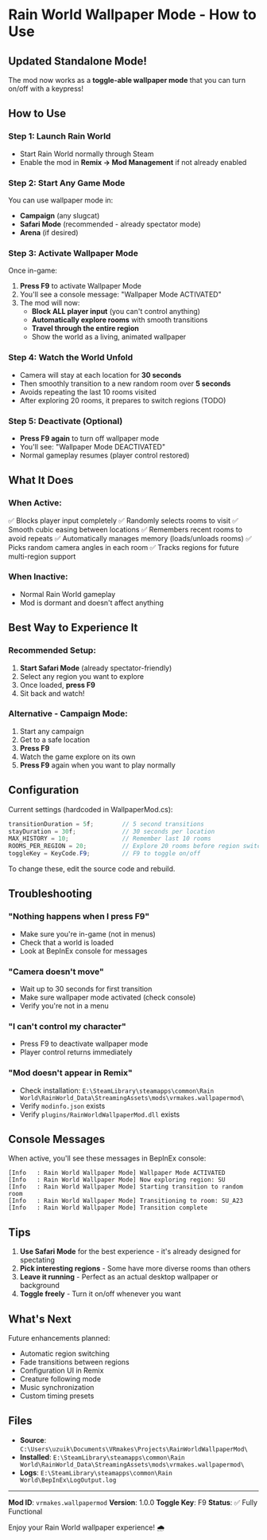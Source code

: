 # Rain World Wallpaper Mode - How to Use

## Updated Standalone Mode!

The mod now works as a **toggle-able wallpaper mode** that you can turn on/off with a keypress!

## How to Use

### Step 1: Launch Rain World
- Start Rain World normally through Steam
- Enable the mod in **Remix → Mod Management** if not already enabled

### Step 2: Start Any Game Mode
You can use wallpaper mode in:
- **Campaign** (any slugcat)
- **Safari Mode** (recommended - already spectator mode)
- **Arena** (if desired)

### Step 3: Activate Wallpaper Mode
Once in-game:
1. **Press F9** to activate Wallpaper Mode
2. You'll see a console message: "Wallpaper Mode ACTIVATED"
3. The mod will now:
   - **Block ALL player input** (you can't control anything)
   - **Automatically explore rooms** with smooth transitions
   - **Travel through the entire region**
   - Show the world as a living, animated wallpaper

### Step 4: Watch the World Unfold
- Camera will stay at each location for **30 seconds**
- Then smoothly transition to a new random room over **5 seconds**
- Avoids repeating the last 10 rooms visited
- After exploring 20 rooms, it prepares to switch regions (TODO)

### Step 5: Deactivate (Optional)
- **Press F9 again** to turn off wallpaper mode
- You'll see: "Wallpaper Mode DEACTIVATED"
- Normal gameplay resumes (player control restored)

## What It Does

### When Active:
✅ Blocks player input completely
✅ Randomly selects rooms to visit
✅ Smooth cubic easing between locations
✅ Remembers recent rooms to avoid repeats
✅ Automatically manages memory (loads/unloads rooms)
✅ Picks random camera angles in each room
✅ Tracks regions for future multi-region support

### When Inactive:
- Normal Rain World gameplay
- Mod is dormant and doesn't affect anything

## Best Way to Experience It

### Recommended Setup:
1. **Start Safari Mode** (already spectator-friendly)
2. Select any region you want to explore
3. Once loaded, **press F9**
4. Sit back and watch!

### Alternative - Campaign Mode:
1. Start any campaign
2. Get to a safe location
3. **Press F9**
4. Watch the game explore on its own
5. **Press F9** again when you want to play normally

## Configuration

Current settings (hardcoded in WallpaperMod.cs):

```csharp
transitionDuration = 5f;        // 5 second transitions
stayDuration = 30f;             // 30 seconds per location
MAX_HISTORY = 10;               // Remember last 10 rooms
ROOMS_PER_REGION = 20;          // Explore 20 rooms before region switch
toggleKey = KeyCode.F9;         // F9 to toggle on/off
```

To change these, edit the source code and rebuild.

## Troubleshooting

### "Nothing happens when I press F9"
- Make sure you're in-game (not in menus)
- Check that a world is loaded
- Look at BepInEx console for messages

### "Camera doesn't move"
- Wait up to 30 seconds for first transition
- Make sure wallpaper mode activated (check console)
- Verify you're not in a menu

### "I can't control my character"
- Press F9 to deactivate wallpaper mode
- Player control returns immediately

### "Mod doesn't appear in Remix"
- Check installation: `E:\SteamLibrary\steamapps\common\Rain World\RainWorld_Data\StreamingAssets\mods\vrmakes.wallpapermod\`
- Verify `modinfo.json` exists
- Verify `plugins/RainWorldWallpaperMod.dll` exists

## Console Messages

When active, you'll see these messages in BepInEx console:

```
[Info   : Rain World Wallpaper Mode] Wallpaper Mode ACTIVATED
[Info   : Rain World Wallpaper Mode] Now exploring region: SU
[Info   : Rain World Wallpaper Mode] Starting transition to random room
[Info   : Rain World Wallpaper Mode] Transitioning to room: SU_A23
[Info   : Rain World Wallpaper Mode] Transition complete
```

## Tips

1. **Use Safari Mode** for the best experience - it's already designed for spectating
2. **Pick interesting regions** - Some have more diverse rooms than others
3. **Leave it running** - Perfect as an actual desktop wallpaper or background
4. **Toggle freely** - Turn it on/off whenever you want

## What's Next

Future enhancements planned:
- Automatic region switching
- Fade transitions between regions
- Configuration UI in Remix
- Creature following mode
- Music synchronization
- Custom timing presets

## Files

- **Source**: `C:\Users\uzuik\Documents\VRmakes\Projects\RainWorldWallpaperMod\`
- **Installed**: `E:\SteamLibrary\steamapps\common\Rain World\RainWorld_Data\StreamingAssets\mods\vrmakes.wallpapermod\`
- **Logs**: `E:\SteamLibrary\steamapps\common\Rain World\BepInEx\LogOutput.log`

---

**Mod ID**: `vrmakes.wallpapermod`
**Version**: 1.0.0
**Toggle Key**: F9
**Status**: ✅ Fully Functional

Enjoy your Rain World wallpaper experience! 🌧️

